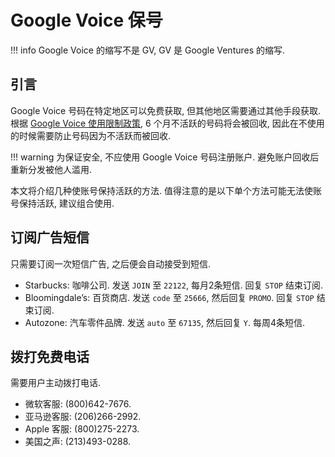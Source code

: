 # Google Voice 保号

!!! info
    Google Voice 的缩写不是 GV, GV 是 Google Ventures 的缩写.  

## 引言

Google Voice 号码在特定地区可以免费获取, 但其他地区需要通过其他手段获取. 根据 [Google Voice 使用限制政策](https://www.google.com/googlevoice/program-policies.html), 6 个月不活跃的号码将会被回收, 因此在不使用的时候需要防止号码因为不活跃而被回收.

!!! warning
    为保证安全, 不应使用 Google Voice 号码注册账户. 避免账户回收后重新分发被他人滥用.

本文将介绍几种使账号保持活跃的方法. 值得注意的是以下单个方法可能无法使账号保持活跃, 建议组合使用.

## 订阅广告短信

只需要订阅一次短信广告, 之后便会自动接受到短信.

- Starbucks: 咖啡公司. 发送 `JOIN` 至 `22122`, 每月2条短信. 回复 `STOP` 结束订阅.
- Bloomingdale’s: 百货商店. 发送 `code` 至 `25666`, 然后回复 `PROMO`. 回复 `STOP` 结束订阅.
- Autozone: 汽车零件品牌. 发送 `auto` 至 `67135`, 然后回复 `Y`. 每周4条短信.

## 拨打免费电话

需要用户主动拨打电话.

- 微软客服: (800)642-7676.
- 亚马逊客服: (206)266-2992.
- Apple 客服: (800)275-2273.
- 美国之声: (213)493-0288.
